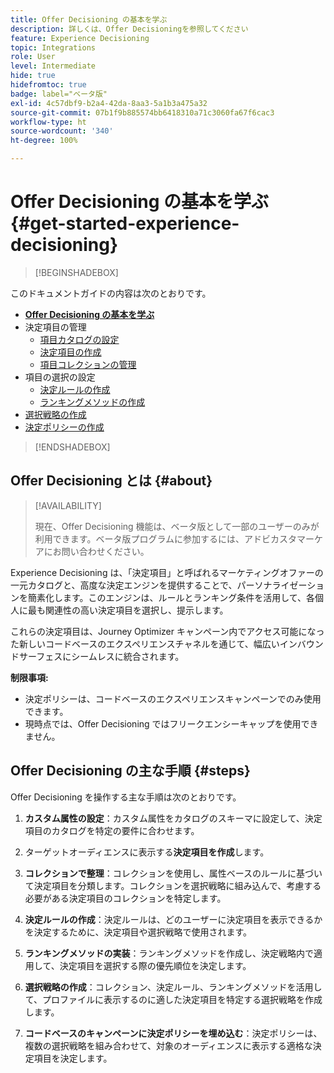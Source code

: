 ```yaml
---
title: Offer Decisioning の基本を学ぶ
description: 詳しくは、Offer Decisioningを参照してください
feature: Experience Decisioning
topic: Integrations
role: User
level: Intermediate
hide: true
hidefromtoc: true
badge: label="ベータ版"
exl-id: 4c57dbf9-b2a4-42da-8aa3-5a1b3a475a32
source-git-commit: 07b1f9b885574bb6418310a71c3060fa67f6cac3
workflow-type: ht
source-wordcount: '340'
ht-degree: 100%

---
```


# Offer Decisioning の基本を学ぶ {#get-started-experience-decisioning}

>[!BEGINSHADEBOX]

このドキュメントガイドの内容は次のとおりです。

* **[Offer Decisioning の基本を学ぶ](gs-experience-decisioning.md)**
* 決定項目の管理
   * [項目カタログの設定](catalogs.md)
   * [決定項目の作成](items.md)
   * [項目コレクションの管理](collections.md)
* 項目の選択の設定
   * [決定ルールの作成](rules.md)
   * [ランキングメソッドの作成](ranking.md)
* [選択戦略の作成](selection-strategies.md)
* [決定ポリシーの作成](create-decision.md)

>[!ENDSHADEBOX]

## Offer Decisioning とは {#about}

>[!AVAILABILITY]
>
>現在、Offer Decisioning 機能は、ベータ版として一部のユーザーのみが利用できます。ベータ版プログラムに参加するには、アドビカスタマーケアにお問い合わせください。

Experience Decisioning は、「決定項目」と呼ばれるマーケティングオファーの一元カタログと、高度な決定エンジンを提供することで、パーソナライゼーションを簡素化します。このエンジンは、ルールとランキング条件を活用して、各個人に最も関連性の高い決定項目を選択し、提示します。

これらの決定項目は、Journey Optimizer キャンペーン内でアクセス可能になった新しいコードベースのエクスペリエンスチャネルを通じて、幅広いインバウンドサーフェスにシームレスに統合されます。

**制限事項:**

* 決定ポリシーは、コードベースのエクスペリエンスキャンペーンでのみ使用できます。
* 現時点では、Offer Decisioning ではフリークエンシーキャップを使用できません。

## Offer Decisioning の主な手順 {#steps}

Offer Decisioning を操作する主な手順は次のとおりです。

1. **カスタム属性の設定**：カスタム属性をカタログのスキーマに設定して、決定項目のカタログを特定の要件に合わせます。

1. ターゲットオーディエンスに表示する&#x200B;**決定項目を作成**&#x200B;します。

1. **コレクションで整理**：コレクションを使用し、属性ベースのルールに基づいて決定項目を分類します。コレクションを選択戦略に組み込んで、考慮する必要がある決定項目のコレクションを特定します。

1. **決定ルールの作成**：決定ルールは、どのユーザーに決定項目を表示できるかを決定するために、決定項目や選択戦略で使用されます。

1. **ランキングメソッドの実装**：ランキングメソッドを作成し、決定戦略内で適用して、決定項目を選択する際の優先順位を決定します。

1. **選択戦略の作成**：コレクション、決定ルール、ランキングメソッドを活用して、プロファイルに表示するのに適した決定項目を特定する選択戦略を作成します。

1. **コードベースのキャンペーンに決定ポリシーを埋め込む**：決定ポリシーは、複数の選択戦略を組み合わせて、対象のオーディエンスに表示する適格な決定項目を決定します。
